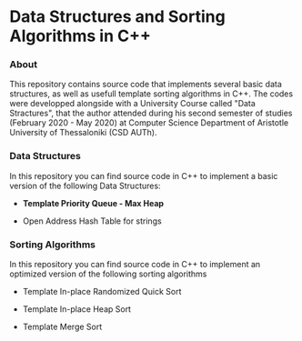 # Data Structures and Sorting Algorithms in C++

<h3>About</h3>

<p>This repository contains source code that implements several basic data structures, as well as usefull template sorting algorithms in C++. The codes were developped alongside with a University Course called "Data Stractures", that the author attended during his second semester of studies (February 2020 - May 2020) at Computer Science Department of Aristotle University of Thessaloniki (CSD AUTh). </p>

<h3>Data Structures</h3>

<p>In this repository you can find source code in C++ to implement a basic version of the following Data Structures: </p>
<ul>
  <li><p><b>Template Priority Queue - Max Heap</b></p></li>
  <li><p>Open Address Hash Table for strings</p></li>
</ul>

<h3>Sorting Algorithms</h3>

<p>In this repository you can find source code in C++ to implement an optimized version of the following sorting algorithms </p>
<ul>
  <li><p>Template In-place Randomized Quick Sort</p></li>
  <li><p>Template In-place Heap Sort</p></li>
  <li><p>Template Merge Sort</p></li>
</ul>
